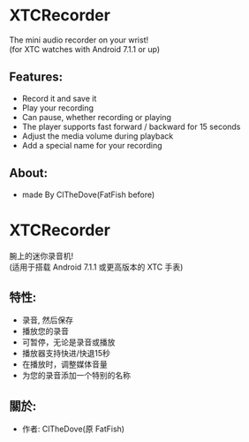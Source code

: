 # XTCRecorder
The mini audio recorder on your wrist!\
(for XTC watches with Android 7.1.1 or up)
## Features:
* Record it and save it
* Play your recording
* Can pause, whether recording or playing
* The player supports fast forward / backward for 15 seconds
* Adjust the media volume during playback
* Add a special name for your recording
## About:
* made By ClTheDove(FatFish before)

# XTCRecorder
腕上的迷你录音机!\
(适用于搭载 Android 7.1.1 或更高版本的 XTC 手表)
## 特性:
* 录音, 然后保存
* 播放您的录音
* 可暂停，无论是录音或播放
* 播放器支持快进/快退15秒
* 在播放时，调整媒体音量
* 为您的录音添加一个特别的名称
## 關於:
* 作者: ClTheDove(原 FatFish)
